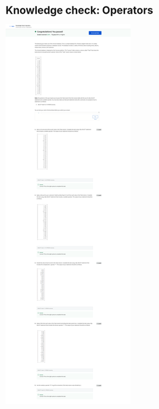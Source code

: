 # Knowledge check: Operators

![screencapture-coursera-org-learn-intro-to-databases-back-end-development-quiz-E1Snu-knowledge-check-operators-attempt-2023-01-21-22_09_49.png](Knowledge%20check%20Operators%20950ff7c27bf44b459a487ebb423ee845/screencapture-coursera-org-learn-intro-to-databases-back-end-development-quiz-E1Snu-knowledge-check-operators-attempt-2023-01-21-22_09_49.png)